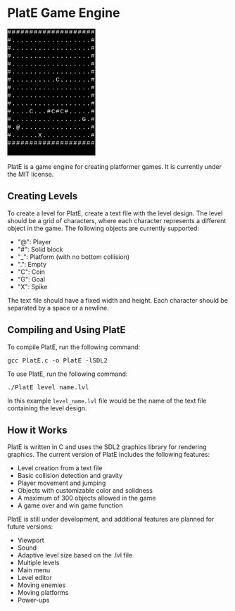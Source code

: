 <h1>PlatE Game Engine</h1>
<img src="Level_screenshot.png">
<p>PlatE is a game engine for creating platformer games. It is currently under the MIT license.</p>
	<h2>Creating Levels</h2>
	<p>To create a level for PlatE, create a text file with the level design. The level should be a grid of characters, where each character represents a different object in the game. The following objects are currently supported:</p>
	<ul>
		<li>"@": Player</li>
		<li>"#": Solid block</li>
		<li>"_": Platform (with no bottom collision)</li>
		<li>".": Empty</li>
		<li>"C": Coin</li>
		<li>"G": Goal</li>
		<li>"X": Spike</li>
	</ul>
	<p>The text file should have a fixed width and height. Each character should be separated by a space or a newline.</p>
	<h2>Compiling and Using PlatE</h2>
	<p>To compile PlatE, run the following command:</p>
	<pre>gcc PlatE.c -o PlatE -lSDL2</pre>
	<p>To use PlatE, run the following command:</p>
	<pre>./PlatE level_name.lvl</pre>
	<p>In this example <code>level_name.lvl</code> file would be the name of the text file containing the level design.</p>
	<h2>How it Works</h2>
	<p>PlatE is written in C and uses the SDL2 graphics library for rendering graphics. The current version of PlatE includes the following features:</p>
	<ul>
		 <li>Level creation from a text file</li>
	    <li>Basic collision detection and gravity</li>
	    <li>Player movement and jumping</li>
	    <li>Objects with customizable color and solidness</li>
	    <li>A maximum of 300 objects allowed in the game</li>
	    <li>A game over and win game function</li>
	</ul>
	<p>PlatE is still under development, and additional features are planned for future versions:</p>
	<ul>
		<li>Viewport</li>
		<li>Sound</li>
		<li>Adaptive level size based on the .lvl file</li>
		<li>Multiple levels</li>
		<li>Main menu</li>
		<li>Level editor</li>
		<li>Moving enemies</li>
		<li>Moving platforms</li>
		<li>Power-ups</li>
	</ul>

